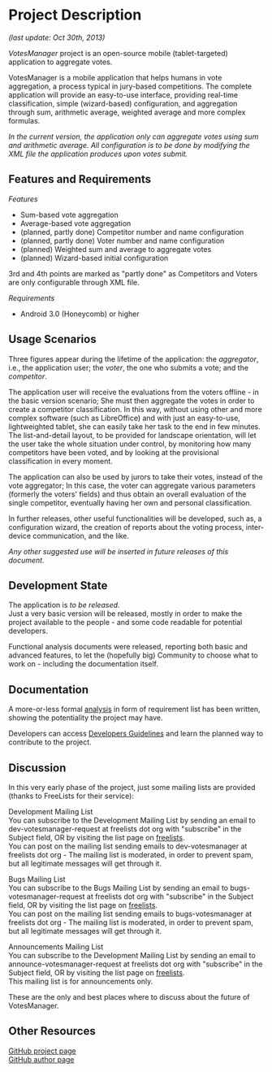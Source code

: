 Project Description
===================
*(last update: Oct 30th, 2013)*

*VotesManager* project is an open-source mobile (tablet-targeted) application to aggregate votes.

VotesManager is a mobile application that helps humans in vote aggregation, a process typical in jury-based competitions. The complete application will provide an easy-to-use interface, providing real-time classification, simple (wizard-based) configuration, and aggregation through sum, arithmetic average, weighted average and more complex formulas.

*In the current version, the application only can aggregate votes using sum and arithmetic average. All configuration is to be done by modifying the XML file the application produces upon votes submit.*

Features and Requirements
-------------------------
*Features*  
* Sum-based vote aggregation
* Average-based vote aggregation
* (planned, partly done) Competitor number and name configuration
* (planned, partly done) Voter number and name configuration
* (planned) Weighted sum and average to aggregate votes
* (planned) Wizard-based initial configuration

3rd and 4th points are marked as "partly done" as Competitors and Voters are only configurable through XML file.  

*Requirements*
* Android 3.0 (Honeycomb) or higher

Usage Scenarios
---------------

Three figures appear during the lifetime of the application: the *aggregator*, i.e., the application user; the *voter*, the one who submits a vote; and the *competitor*.

The application user will receive the evaluations from the voters offline - in the basic version scenario; She must then aggregate the votes in order to create a competitor classification. In this way, without using other and more complex software (such as LibreOffice) and with just an easy-to-use, lightweighted tablet, she can easily take her task to the end in few minutes.  
The list-and-detail layout, to be provided for landscape orientation, will let the user take the whole situation under control, by monitoring how many competitors have been voted, and by looking at the provisional classification in every moment.

The application can also be used by jurors to take their votes, instead of the vote aggregator; In this case, the voter can aggregate various parameters (formerly the voters' fields) and thus obtain an overall evaluation of the single competitor, eventually having her own and personal classification.

In further releases, other useful functionalities will be developed, such as, a configuration wizard, the creation of reports about the voting process, inter-device communication, and the like.

*Any other suggested use will be inserted in future releases of this document.*

Development State
-----------------
The application is *to be released*.  
Just a very basic version will be released, mostly in order to make the project available to the people - and some code readable for potential developers.

Functional analysis documents were released, reporting both basic and advanced features, to let the (hopefully big) Community to choose what to work on - including the documentation itself.

Documentation
-------------
A more-or-less formal [analysis](http://dturrina.github.io/votesmanager/requirements.html) in form of requirement list has been written, showing the potentiality the project may have.  

Developers can access [Developers Guidelines](http://dturrina.github.io/votesmanager/dev_guidelines.html) and learn the planned way to contribute to the project.  

Discussion
----------
In this very early phase of the project, just some mailing lists are provided (thanks to FreeLists for their service):  

Development Mailing List  
You can subscribe to the Development Mailing List by sending an email to dev-votesmanager-request at freelists dot org with "subscribe" in the Subject field, OR by visiting the list page on [freelists](http://www.freelists.org/list/dev-votesmanager).  
You can post on the mailing list sending emails to dev-votesmanager at freelists dot org - The mailing list is moderated, in order to prevent spam, but all legitimate messages will get through it.

Bugs Mailing List  
You can subscribe to the Bugs Mailing List by sending an email to bugs-votesmanager-request at freelists dot org with "subscribe" in the Subject field, OR by visiting the list page on [freelists](http://www.freelists.org/list/bugs-votesmanager).  
You can post on the mailing list sending emails to bugs-votesmanager at freelists dot org - The mailing list is moderated, in order to prevent spam, but all legitimate messages will get through it.

Announcements Mailing List  
You can subscribe to the Development Mailing List by sending an email to announce-votesmanager-request at freelists dot org with "subscribe" in the Subject field, OR by visiting the list page on [freelists](http://www.freelists.org/list/announce-votesmanager).  
This mailing list is for announcements only.

These are the only and best places where to discuss about the future of VotesManager.

Other Resources
---------------
[GitHub project page](http://dturrina.github.io/votesmanager)  
[GitHub author page](https://github.com/dturrina)  
